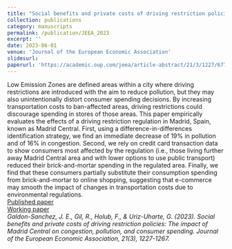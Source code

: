 ```yaml
---
title: "Social benefits and private costs of driving restriction policies: The impact of Madrid Central on congestion, pollution, and consumer spending"
collection: publications
category: manuscripts
permalink: /publication/JEEA_2023
excerpt: ''
date: 2023-06-01
venue: 'Journal of the European Economic Association'
slidesurl: 
paperurl: 'https://academic.oup.com/jeea/article-abstract/21/3/1227/6779684 '
---
```


Low Emission Zones are defined areas within a city where driving restrictions are introduced with the aim to reduce pollution, but they may also unintentionally distort consumer spending decisions. By increasing transportation costs to ban-affected areas, driving restrictions could discourage spending in stores of those areas. This paper empirically evaluates the effects of a driving restriction regulation in Madrid, Spain, known as Madrid Central. First, using a difference-in-differences identification strategy, we find an immediate decrease of 19% in pollution and of 16% in congestion. Second, we rely on credit card transaction data to show consumers most affected by the regulation (i.e., those living further away Madrid Central area and with lower options to use public transport) reduced their brick-and-mortar spending in the regulated area. Finally, we find that these consumers partially substitute their consumption spending from brick-and-mortar to online shopping, suggesting that e-commerce may smooth the impact of changes in transportation costs due to environmental regulations.
<br>
[Published paper](https://academic.oup.com/jeea/article-abstract/21/3/1227/6779684)
<br>
[Working paper]( https://www.ucl.ac.uk/economics/)
<br>
<cite>Galdon-Sanchez, J. E., Gil, R., Holub, F., & Uriz-Uharte, G. (2023). Social benefits and private costs of driving restriction policies: The impact of Madrid Central on congestion, pollution, and consumer spending. Journal of the European Economic Association, 21(3), 1227-1267.<cite>
